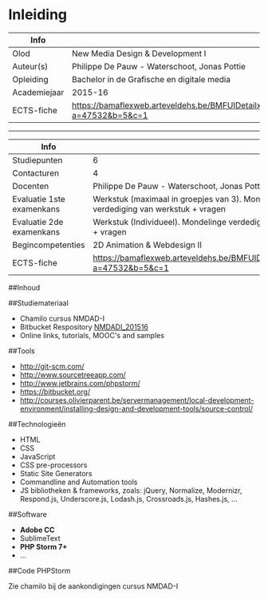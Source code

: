 ﻿Inleiding
=======================================

|Info|  |
|----|---|
|Olod|New Media Design & Development I|
|Auteur(s)|Philippe De Pauw - Waterschoot, Jonas Pottie|
|Opleiding|Bachelor in de Grafische en digitale media|
|Academiejaar|2015-16|
|ECTS-fiche|https://bamaflexweb.arteveldehs.be/BMFUIDetailxOLOD.aspx?a=47532&b=5&c=1|

***

|Info|  |
|----|---|
|Studiepunten|6|
|Contacturen|4|
|Docenten|Philippe De Pauw - Waterschoot, Jonas Pottie|
|Evaluatie 1ste examenkans|Werkstuk (maximaal in groepjes van 3). Mondelinge verdediging van werkstuk + vragen|
|Evaluatie 2de examenkans|Werkstuk (Individueel). Mondelinge verdediging van werkstuk + vragen|
|Begincompetenties|2D Animation & Webdesign II|
|ECTS-fiche|https://bamaflexweb.arteveldehs.be/BMFUIDetailxOLOD.aspx?a=47532&b=5&c=1|

##Inhoud

##Studiemateriaal

- Chamilo cursus NMDAD-I
- Bitbucket Respository [NMDADI_201516](https://bitbucket.org/drdynscript/nmdadi_201516)
- Online links, tutorials, MOOC's and samples

##Tools

- <http://git-scm.com/>
- <http://www.sourcetreeapp.com/>
- <http://www.jetbrains.com/phpstorm/>
- <https://bitbucket.org/>
- <http://courses.olivierparent.be/servermanagement/local-development-environment/installing-design-and-development-tools/source-control/>

##Technologieën

- HTML
- CSS
- JavaScript
- CSS pre-processors
- Static Site Generators
- Commandline and Automation tools
- JS bibliotheken & frameworks, zoals: jQuery, Normalize, Modernizr, Respond.js, Underscore.js, Lodash.js, Crossroads.js, Hashes.js, ...

##Software

- **Adobe CC**
- SublimeText
- **PHP Storm 7+**
- ...

##Code PHPStorm

Zie chamilo bij de aankondigingen cursus NMDAD-I